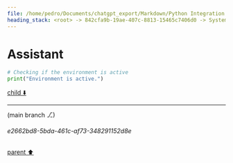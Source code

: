 ```yaml
---
file: /home/pedro/Documents/chatgpt_export/Markdown/Python Integration for Termux.md
heading_stack: <root> -> 842cfa9b-19ae-407c-8813-15465c7406d0 -> System -> 31367e2d-c0e4-4443-a49e-817399b436c2 -> System -> aaa20301-df23-46a0-bb75-e8209ca363a5 -> User -> 19e8ae49-a10b-4edf-8f5c-f0043a98579a -> Assistant -> e189b0fe-67e6-492f-b4fe-ce4d348c8aef -> Tool -> 213c5acc-aa32-446f-bead-666aa2ce222f -> Assistant -> b6a94b34-e3b9-4f3e-b2ac-132d56a28052 -> Assistant -> 13e1e15e-3c51-4f3e-8254-3c5ef8195760 -> Tool -> 5f8ffb57-336a-454b-ac0a-3e985e176ef2 -> Assistant -> 9f17e861-a0d1-4cbc-9077-b99e7cc05a24 -> Assistant -> b588bda1-a3ae-44bd-85f0-61aab82b84ee -> Tool -> 005326d4-d284-4501-9de0-d39ca71660f6 -> Assistant -> aaa2d01f-c9d7-4398-942a-b35d21851d5b -> User -> b713a308-a626-4b1b-b90f-2e41a973ba2a -> Assistant -> Ideas for Python Integration -> 1. Command-line Wrapper -> 2. Object-Oriented Interface -> 3. Event-Driven Programming -> 4. Extendable Modules -> 5. Error Handling -> 6. Data Transformation -> 7. Asynchronous Operations -> 8. Logging and Debugging -> 9. Configuration Management -> 10. Documentation and Examples -> 11. Testing -> Code Snippets -> Command-line Wrapper -> Object-Oriented Interface -> Asynchronous Operations -> aaa26975-0225-4798-b45f-edaa00180e9c -> User -> a96fa758-3767-429e-8b3a-f5c51b79c529 -> Assistant -> JNI (Java Native Interface) -> Android NDK -> Jpype or Pyjnius -> gRPC or JSON-RPC -> CFFI -> aaa2ec22-c372-4349-b5ad-3556ce37d934 -> User -> 8b327abc-c506-441f-bedd-3bd85b0af476 -> Assistant -> Steps: -> Example C code: -> Example Python code using CFFI: -> Note: -> Challenges: -> aaa29ed8-aa17-4be2-896a-06c169e7b827 -> User -> 594da108-d995-45fe-94b5-142aab7d97de -> Assistant -> Sensor Data: -> File Operations: -> Networking: -> Android Logging: -> Custom Native Functions: -> Graphics and Multimedia: -> Interact with Java Code: -> Access to System Properties: -> aaa27d50-faf9-4217-8fe5-9dc2f0583fee -> User -> d42a795d-1061-4d2f-b0b4-1023b97113bd -> Assistant -> Design Overview -> C Function Prototypes -> Python Code using CFFI -> Usage -> aaa2a430-1233-4d74-bd86-2e321063049e -> User -> 43068bbc-6dd7-4fd0-bf1c-25bb30204931 -> Assistant -> 96320cdc-600c-45f5-99b7-a427705fca92 -> Tool -> 1ce4028c-7c28-4575-a17d-a1b4b9b3bbde -> Assistant -> 0de07faa-2c3e-49f9-9155-fb8ba1afb81a -> Assistant -> 7e21c715-a7be-4758-91ce-7f88345830ae -> Tool -> b1164f96-619e-462d-b424-4706bf4b9f77 -> Assistant -> aaa2686e-fc19-4fd2-8dd2-d4553d30e32e -> User -> 7261657b-1bf7-48f8-a7ac-f237b88ec738 -> Assistant
---
```

# Assistant

```python
# Checking if the environment is active
print("Environment is active.")
```

[child ⬇️](#e2662bd8-5bda-461c-af73-348291152d8e)

---

(main branch ⎇)
###### e2662bd8-5bda-461c-af73-348291152d8e
[parent ⬆️](#7261657b-1bf7-48f8-a7ac-f237b88ec738)
